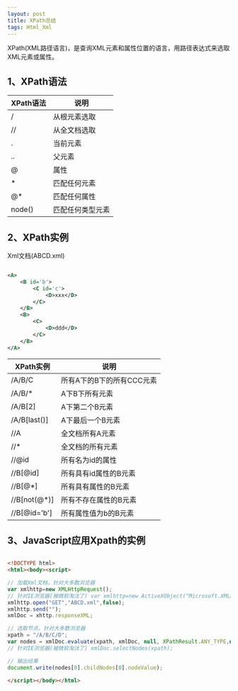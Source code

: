```yaml
---
layout: post
title: XPath总结
tags: Html_Xml
---
```


XPath(XML路径语言)，是查询XML元素和属性位置的语言，用路径表达式来选取XML元素或属性。

## 1、XPath语法

XPath语法|说明
-|-
/ |从根元素选取
// |从全文档选取
. |当前元素
.. |父元素
@ |属性
* |匹配任何元素
@* |匹配任何属性
node() |匹配任何类型元素

## 2、XPath实例

Xml文档(ABCD.xml)

```xml

<A>
    <B id='b'>
        <C id='c'>
            <D>xxx</D>
        </C>
    </B>
    <B>
        <C>
            <D>ddd</D>
        </C>
    </B>    
</A>


```

XPath实例|说明
-|-
/A/B/C |所有A下的B下的所有CCC元素
/A/B/* |A下B下所有元素
/A/B[2] |A下第二个B元素
/A/B[last()] |A下最后一个B元素
//A |全文档所有A元素
//* |全文档的所有元素
//@id |所有名为id的属性
//B[@id] |所有具有id属性的B元素
//B[@*] |所有具有属性的B元素
//B[not(@*)] |所有不存在属性的B元素
//B[@id='b'] |所有属性值为b的B元素

## 3、JavaScript应用Xpath的实例

```html

<!DOCTYPE html>
<html><body><script>

// 加载Xml文档，针对大多数浏览器
var xmlhttp=new XMLHttpRequest();
// 针对IE浏览器(被微软淘汰了) var xmlhttp=new ActiveXObject("Microsoft.XMLHTTP"); 
xmlhttp.open("GET","ABCD.xml",false);
xmlhttp.send("");
xmlDoc = xhttp.responseXML;

// 选取节点，针对大多数浏览器
xpath = "/A/B/C/D";
var nodes = xmlDoc.evaluate(xpath, xmlDoc, null, XPathResult.ANY_TYPE,null); 
// 针对IE浏览器(被微软淘汰了) xmlDoc.selectNodes(xpath); 

// 输出结果
document.write(nodes[0].childNodes[0].nodeValue);

</script></body></html>

```